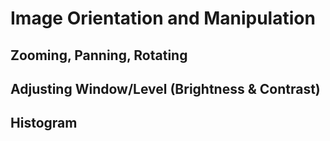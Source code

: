 # Image Orientation and Manipulation

## Zooming, Panning, Rotating


## Adjusting Window/Level (Brightness & Contrast)

## Histogram